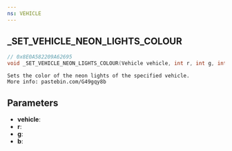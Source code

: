 ```yaml
---
ns: VEHICLE
---
```

## _SET_VEHICLE_NEON_LIGHTS_COLOUR

```c
// 0x8E0A582209A62695
void _SET_VEHICLE_NEON_LIGHTS_COLOUR(Vehicle vehicle, int r, int g, int b);
```

```
Sets the color of the neon lights of the specified vehicle.  
More info: pastebin.com/G49gqy8b  
```

## Parameters
* **vehicle**: 
* **r**: 
* **g**: 
* **b**: 

